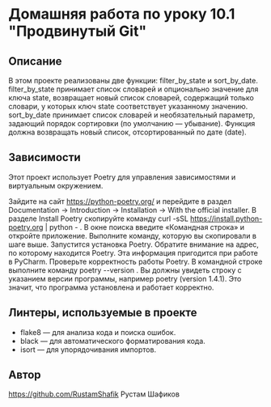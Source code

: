 # Домашняя работа по уроку 10.1 "Продвинутый Git"

## Описание

В этом проекте реализованы две функции: filter_by_state и sort_by_date. filter_by_state принимает список словарей и опционально значение для ключа state, возвращает новый список словарей, содержащий только словари, у которых ключ state соответствует указанному значению. sort_by_date принимает список словарей и необязательный параметр, задающий порядок сортировки (по умолчанию — убывание). Функция должна возвращать новый список, отсортированный по дате (date).

## Зависимости

Этот проект использует Poetry для управления зависимостями и виртуальным окружением.

Зайдите на сайт https://python-poetry.org/ и перейдите в раздел Documentation → Introduction → Installation → With the official installer.
В разделе Install Poetry скопируйте команду 
curl -sSL https://install.python-poetry.org | python - .
В окне поиска введите «Командная строка» и откройте приложение. Выполните команду, которую вы скопировали в шаге выше. Запустится установка Poetry.
Обратите внимание на адрес, по которому находится Poetry. Эта информация пригодится при работе в PyCharm.
Проверьте корректность работы Poetry. В командной строке выполните команду poetry --version . 
Вы должны увидеть строку с указанием версии программы, например poetry (version 1.4.1). Это значит, что программа установлена и работает корректно.

## Линтеры, используемые в проекте

- flake8 — для анализа кода и поиска ошибок.
- black — для автоматического форматирования кода.
- isort — для упорядочивания импортов.

## Автор

https://github.com/RustamShafik
Рустам Шафиков
